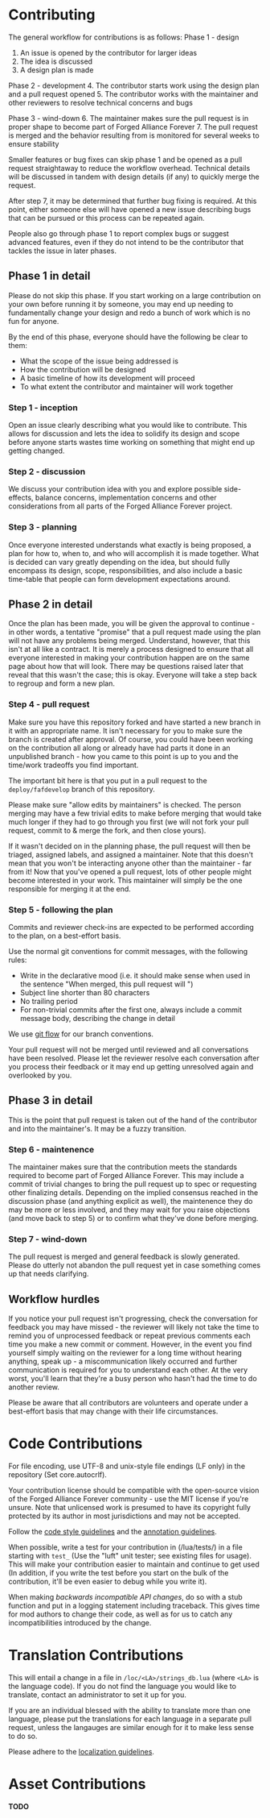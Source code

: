 # Contributing

The general workflow for contributions is as follows:
Phase 1 - design
1. An issue is opened by the contributor for larger ideas
2. The idea is discussed
3. A design plan is made

Phase 2 - development
4. The contributor starts work using the design plan and a pull request opened
5. The contributor works with the maintainer and other reviewers to resolve technical concerns and bugs

Phase 3 - wind-down
6. The maintainer makes sure the pull request is in proper shape to become part of Forged Alliance Forever
7. The pull request is merged and the behavior resulting from is monitored for several weeks to ensure stability

Smaller features or bug fixes can skip phase 1 and be opened as a pull request straightaway to reduce the workflow overhead.
Technical details will be discussed in tandem with design details (if any) to quickly merge the request.

After step 7, it may be determined that further bug fixing is required.
At this point, either someone else will have opened a new issue describing bugs that can be pursued or this process can be repeated again.

People also go through phase 1 to report complex bugs or suggest advanced features, even if they do not intend to be the contributor that tackles the issue in later phases.

## Phase 1 in detail

Please do not skip this phase.
If you start working on a large contribution on your own before running it by someone, you may end up needing to fundamentally change your design and redo a bunch of work which is no fun for anyone.

By the end of this phase, everyone should have the following be clear to them:
- What the scope of the issue being addressed is
- How the contribution will be designed
- A basic timeline of how its development will proceed
- To what extent the contributor and maintainer will work together

### Step 1 - inception

Open an issue clearly describing what you would like to contribute.
This allows for discussion and lets the idea to solidify its design and scope before anyone starts wastes time working on something that might end up getting changed.

### Step 2 - discussion

We discuss your contribution idea with you and explore possible side-effects, balance concerns, implementation concerns and other considerations from all parts of the Forged Alliance Forever project.

### Step 3 - planning

Once everyone interested understands what exactly is being proposed, a plan for how to, when to, and who will accomplish it is made together.
What is decided can vary greatly depending on the idea, but should fully encompass its design, scope, responsibilities, and also include a basic time-table that people can form development expectations around.

## Phase 2 in detail

Once the plan has been made, you will be given the approval to continue - in other words, a tentative "promise" that a pull request made using the plan will not have any problems being merged.
Understand, however, that this isn't at all like a contract.
It is merely a process designed to ensure that all everyone interested in making your contribution happen are on the same page about how that will look.
There may be questions raised later that reveal that this wasn't the case; this is okay.
Everyone will take a step back to regroup and form a new plan.

### Step 4 - pull request

Make sure you have this repository forked and have started a new branch in it with an appropriate name.
It isn't necessary for you to make sure the branch is created after approval.
Of course, you could have been working on the contribution all along or already have had parts it done in an unpublished branch - how you came to this point is up to you and the time/work tradeoffs you find important.

The important bit here is that you put in a pull request to the `deploy/fafdevelop` branch of this repository.

Please make sure "allow edits by maintainers" is checked.
The person merging may have a few trivial edits to make before merging that would take much longer if they had to go through you first (we will not fork your pull request, commit to & merge the fork, and then close yours).

If it wasn't decided on in the planning phase, the pull request will then be triaged, assigned labels, and assigned a maintainer.
Note that this doesn't mean that you won't be interacting anyone other than the maintainer - far from it!
Now that you've opened a pull request, lots of other people might become interested in your work.
This maintainer will simply be the one responsible for merging it at the end.

### Step 5 - following the plan

Commits and reviewer check-ins are expected to be performed according to the plan, on a best-effort basis.

Use the normal git conventions for commit messages, with the following rules:
  - Write in the declarative mood (i.e. it should make sense when used in the sentence "When merged, this pull request will <message>")
  - Subject line shorter than 80 characters
  - No trailing period
  - For non-trivial commits after the first one, always include a commit message body, describing the change in detail

We use [git flow](http://nvie.com/posts/a-successful-git-branching-model/) for our branch conventions.

Your pull request will not be merged until reviewed and all conversations have been resolved.
Please let the reviewer resolve each conversation after you process their feedback or it may end up getting unresolved again and overlooked by you.

## Phase 3 in detail

This is the point that pull request is taken out of the hand of the contributor and into the maintainer's.
It may be a fuzzy transition.

### Step 6 - maintenence

The maintainer makes sure that the contribution meets the standards required to become part of Forged Alliance Forever.
This may include a commit of trivial changes to bring the pull request up to spec or requesting other finalizing details.
Depending on the implied consensus reached in the discussion phase (and anything explicit as well), the maintenence they do may be more or less involved, and they may wait for you raise objections (and move back to step 5) or to confirm what they've done before merging.

### Step 7 - wind-down

The pull request is merged and general feedback is slowly generated.
Please do utterly not abandon the pull request yet in case something comes up that needs clarifying.

## Workflow hurdles

If you notice your pull request isn't progressing, check the conversation for feedback you may have missed - the reviewer will likely not take the time to remind you of unprocessed feedback or repeat previous comments each time you make a new commit or comment.
However, in the event you find yourself simply waiting on the reviewer for a long time without hearing anything, speak up - a miscommunication likely occurred and further communication is required for you to understand each other.
At the very worst, you'll learn that they're a busy person who hasn't had the time to do another review.

Please be aware that all contributors are volunteers and operate under a best-effort basis that may change with their life circumstances.

# Code Contributions

For file encoding, use UTF-8 and unix-style file endings (LF only) in the repository (Set core.autocrlf).

Your contribution license should be compatible with the open-source vision of the Forged Alliance Forever community - use the MIT license if you're unsure.
Note that unlicensed work is presumed to have its copyright fully protected by its author in most jurisdictions and may not be accepted.

Follow the [code style guidelines](codestyle.md) and the [annotation guidelines](annotation.md).

When possible, write a test for your contribution in (/lua/tests/) in a file starting with `test_` (Use the "luft" unit tester; see existing files for usage).
This will make your contribution easier to maintain and continue to get used (In addition, if you write the test before you start on the bulk of the contribution, it'll be even easier to debug while you write it).

When making *backwards incompatible API changes*, do so with a stub function and put in a logging statement including traceback.
This gives time for mod authors to change their code, as well as for us to catch any incompatibilities introduced by the change.

# Translation Contributions

This will entail a change in a file in `/loc/<LA>/strings_db.lua` (where `<LA>` is the language code).
If you do not find the language you would like to translate, contact an administrator to set it up for you.

If you are an individual blessed with the ability to translate more than one language, please put the translations for each language in a separate pull request, unless the langauges are similar enough for it to make less sense to do so.

Please adhere to the [localization guidelines](loc/guidelines.md).

# Asset Contributions

**TODO**
